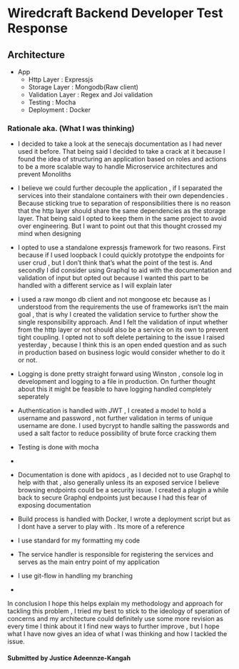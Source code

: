 # Wiredcraft Backend Developer Test Response 

## Architecture

- App
  - Http Layer : Expressjs
  - Storage Layer : Mongodb(Raw client)
  - Validation Layer : Regex and Joi validation
  - Testing : Mocha
  - Deployment : Docker


### Rationale aka. (What I was thinking) 
- I decided to take a look at the senecajs documentation as I had never used it before. That being said I decided to take a crack at it because I found the idea of structuring an application based on roles and actions to be a more scalable way to handle Microservice architectures and prevent Monoliths
  
- I believe we could further decouple the application , if I separated the services into their standalone containers with their own dependencies . Because sticking true to separation of responsibilities there is no reason that the http layer should share the same dependencies as the storage layer. That being said I opted to keep them in the same project to avoid over engineering. But I want to point out that this thought crossed my mind when designing 

- I opted to use a standalone expressjs framework for two reasons. First because if I used loopback I could quickly prototype the endpoints for user crud , but I don’t think that’s what the point of the test is. And secondly I did consider using Graphql to aid with the documentation and validation of input but opted out because I wanted this part to be handled with a different service as I will explain later

- I used a raw mongo db client and not mongoose etc because as I understood from the requirements the use of frameworks isn’t the main goal , that is why I created the validation service to further show the single responsibility approach. And I felt the validation of input whether from the http layer or not should also be a service on its own to prevent tight coupling. I opted not to soft delete pertaining to the issue I raised yesterday , because I think this is an open ended question and as such in production based on business logic would consider whether to do it or not.

- Logging is done pretty straight forward using Winston , console log in development and logging to a file in production. On further thought about this it might be feasible to have logging handled completely seperately 
  
- Authentication is handled with JWT , I created a model to hold a username and password , not further validation in terms of unique username are done. I used bycrypt to handle salting the passwords and used a salt factor to reduce possibility of brute force cracking them 
  
- Testing is done with mocha 
- 
- Documentation is done with apidocs , as I decided not to use Graphql to help with that , also generally unless its an exposed service I believe browsing endpoints could be a security issue. I created a plugin a while back to secure Graphql endpoints just because I had this fear of exposing documentation 
  
- Build process is handled with Docker, I wrote a deployment script but as I dont have a server to play with . Its more of a reference 
  
- I use standard for my formatting my code 
- The service handler is responsible for registering the services and serves as the main entry point of my application
- I use git-flow in handling my branching
- 
In conclusion I hope this helps explain my methodology and approach for tackling this problem , I tried my best to stick to the ideology of speration of concerns and my architecture could definitely use some more revision as every time I think about it I find new ways to further improve , but I hope what I have now gives an idea of what I was thinking and how I tackled the issue.

#### Submitted by Justice Adeennze-Kangah